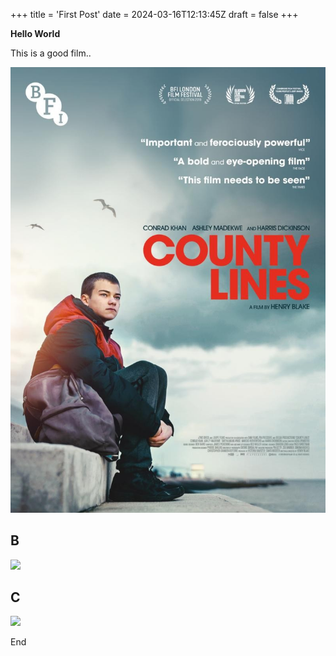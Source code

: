+++
title = 'First Post'
date = 2024-03-16T12:13:45Z
draft = false
+++

**Hello World**

This is a good film..



![](./assets/images/county-lines_cover.jpeg)



**B**
---
![](/Quickstart-2/assets/images/county-lines_cover.jpeg)

**C**
---
![](images/county-lines_cover.jpeg)

End
